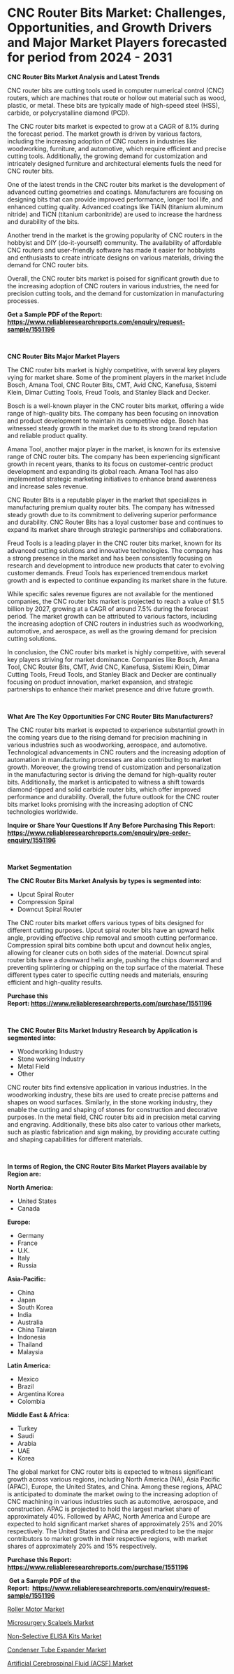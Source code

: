 <p><h1>CNC Router Bits Market: Challenges, Opportunities, and Growth Drivers and Major Market Players forecasted for period from 2024 - 2031</h1></p><p><strong>CNC Router Bits Market Analysis and Latest Trends</strong></p>
<p><p>CNC router bits are cutting tools used in computer numerical control (CNC) routers, which are machines that route or hollow out material such as wood, plastic, or metal. These bits are typically made of high-speed steel (HSS), carbide, or polycrystalline diamond (PCD).</p><p>The CNC router bits market is expected to grow at a CAGR of 8.1% during the forecast period. The market growth is driven by various factors, including the increasing adoption of CNC routers in industries like woodworking, furniture, and automotive, which require efficient and precise cutting tools. Additionally, the growing demand for customization and intricately designed furniture and architectural elements fuels the need for CNC router bits.</p><p>One of the latest trends in the CNC router bits market is the development of advanced cutting geometries and coatings. Manufacturers are focusing on designing bits that can provide improved performance, longer tool life, and enhanced cutting quality. Advanced coatings like TiAlN (titanium aluminum nitride) and TiCN (titanium carbonitride) are used to increase the hardness and durability of the bits.</p><p>Another trend in the market is the growing popularity of CNC routers in the hobbyist and DIY (do-it-yourself) community. The availability of affordable CNC routers and user-friendly software has made it easier for hobbyists and enthusiasts to create intricate designs on various materials, driving the demand for CNC router bits.</p><p>Overall, the CNC router bits market is poised for significant growth due to the increasing adoption of CNC routers in various industries, the need for precision cutting tools, and the demand for customization in manufacturing processes.</p></p>
<p><strong>Get a Sample PDF of the Report:&nbsp; <a href="https://www.reliableresearchreports.com/enquiry/request-sample/1551196">https://www.reliableresearchreports.com/enquiry/request-sample/1551196</a></strong></p>
<p>&nbsp;</p>
<p><strong>CNC Router Bits Major Market Players</strong></p>
<p><p>The CNC router bits market is highly competitive, with several key players vying for market share. Some of the prominent players in the market include Bosch, Amana Tool, CNC Router Bits, CMT, Avid CNC, Kanefusa, Sistemi Klein, Dimar Cutting Tools, Freud Tools, and Stanley Black and Decker.</p><p>Bosch is a well-known player in the CNC router bits market, offering a wide range of high-quality bits. The company has been focusing on innovation and product development to maintain its competitive edge. Bosch has witnessed steady growth in the market due to its strong brand reputation and reliable product quality.</p><p>Amana Tool, another major player in the market, is known for its extensive range of CNC router bits. The company has been experiencing significant growth in recent years, thanks to its focus on customer-centric product development and expanding its global reach. Amana Tool has also implemented strategic marketing initiatives to enhance brand awareness and increase sales revenue.</p><p>CNC Router Bits is a reputable player in the market that specializes in manufacturing premium quality router bits. The company has witnessed steady growth due to its commitment to delivering superior performance and durability. CNC Router Bits has a loyal customer base and continues to expand its market share through strategic partnerships and collaborations.</p><p>Freud Tools is a leading player in the CNC router bits market, known for its advanced cutting solutions and innovative technologies. The company has a strong presence in the market and has been consistently focusing on research and development to introduce new products that cater to evolving customer demands. Freud Tools has experienced tremendous market growth and is expected to continue expanding its market share in the future.</p><p>While specific sales revenue figures are not available for the mentioned companies, the CNC router bits market is projected to reach a value of $1.5 billion by 2027, growing at a CAGR of around 7.5% during the forecast period. The market growth can be attributed to various factors, including the increasing adoption of CNC routers in industries such as woodworking, automotive, and aerospace, as well as the growing demand for precision cutting solutions.</p><p>In conclusion, the CNC router bits market is highly competitive, with several key players striving for market dominance. Companies like Bosch, Amana Tool, CNC Router Bits, CMT, Avid CNC, Kanefusa, Sistemi Klein, Dimar Cutting Tools, Freud Tools, and Stanley Black and Decker are continually focusing on product innovation, market expansion, and strategic partnerships to enhance their market presence and drive future growth.</p></p>
<p>&nbsp;</p>
<p><strong>What Are The Key Opportunities For CNC Router Bits Manufacturers?</strong></p>
<p><p>The CNC router bits market is expected to experience substantial growth in the coming years due to the rising demand for precision machining in various industries such as woodworking, aerospace, and automotive. Technological advancements in CNC routers and the increasing adoption of automation in manufacturing processes are also contributing to market growth. Moreover, the growing trend of customization and personalization in the manufacturing sector is driving the demand for high-quality router bits. Additionally, the market is anticipated to witness a shift towards diamond-tipped and solid carbide router bits, which offer improved performance and durability. Overall, the future outlook for the CNC router bits market looks promising with the increasing adoption of CNC technologies worldwide.</p></p>
<p><strong>Inquire or Share Your Questions If Any Before Purchasing This Report: <a href="https://www.reliableresearchreports.com/enquiry/pre-order-enquiry/1551196">https://www.reliableresearchreports.com/enquiry/pre-order-enquiry/1551196</a></strong></p>
<p>&nbsp;</p>
<p><strong>Market Segmentation</strong></p>
<p><strong>The CNC Router Bits Market Analysis by types is segmented into:</strong></p>
<p><ul><li>Upcut Spiral Router</li><li>Compression Spiral</li><li>Downcut Spiral Router</li></ul></p>
<p><p>The CNC router bits market offers various types of bits designed for different cutting purposes. Upcut spiral router bits have an upward helix angle, providing effective chip removal and smooth cutting performance. Compression spiral bits combine both upcut and downcut helix angles, allowing for cleaner cuts on both sides of the material. Downcut spiral router bits have a downward helix angle, pushing the chips downward and preventing splintering or chipping on the top surface of the material. These different types cater to specific cutting needs and materials, ensuring efficient and high-quality results.</p></p>
<p><strong>Purchase this Report:&nbsp;<a href="https://www.reliableresearchreports.com/purchase/1551196">https://www.reliableresearchreports.com/purchase/1551196</a></strong></p>
<p>&nbsp;</p>
<p><strong>The CNC Router Bits Market Industry Research by Application is segmented into:</strong></p>
<p><ul><li>Woodworking Industry</li><li>Stone working Industry</li><li>Metal Field</li><li>Other</li></ul></p>
<p><p>CNC router bits find extensive application in various industries. In the woodworking industry, these bits are used to create precise patterns and shapes on wood surfaces. Similarly, in the stone working industry, they enable the cutting and shaping of stones for construction and decorative purposes. In the metal field, CNC router bits aid in precision metal carving and engraving. Additionally, these bits also cater to various other markets, such as plastic fabrication and sign making, by providing accurate cutting and shaping capabilities for different materials.</p></p>
<p>&nbsp;</p>
<p><strong>In terms of Region, the CNC Router Bits Market Players available by Region are:</strong></p>
<p>
    <p> <strong> North America: </strong>
        <ul>
            <li>United States</li>
            <li>Canada</li>
        </ul>
        </p> 
    <p> <strong> Europe: </strong>
        <ul>
            <li>Germany</li>
            <li>France</li>
            <li>U.K.</li>
            <li>Italy</li>
            <li>Russia</li>
        </ul>
        </p> 
    <p> <strong> Asia-Pacific: </strong>
        <ul>
            <li>China</li>
            <li>Japan</li>
            <li>South Korea</li>
            <li>India</li>
            <li>Australia</li>
            <li>China Taiwan</li>
            <li>Indonesia</li>
            <li>Thailand</li>
            <li>Malaysia</li>
        </ul>
        </p> 
    <p> <strong> Latin America: </strong>
        <ul>
            <li>Mexico</li>
            <li>Brazil</li>
            <li>Argentina Korea</li>
            <li>Colombia</li>
        </ul>
        </p> 
    <p> <strong> Middle East & Africa: </strong>
        <ul>
            <li>Turkey</li>
            <li>Saudi</li>
            <li>Arabia</li>
            <li>UAE</li>
            <li>Korea</li>
        </ul>
    </p>
    </p>
<p><p>The global market for CNC router bits is expected to witness significant growth across various regions, including North America (NA), Asia Pacific (APAC), Europe, the United States, and China. Among these regions, APAC is anticipated to dominate the market owing to the increasing adoption of CNC machining in various industries such as automotive, aerospace, and construction. APAC is projected to hold the largest market share of approximately 40%. Followed by APAC, North America and Europe are expected to hold significant market shares of approximately 25% and 20% respectively. The United States and China are predicted to be the major contributors to market growth in their respective regions, with market shares of approximately 20% and 15% respectively.</p></p>
<p><strong>Purchase this Report: <a href="https://www.reliableresearchreports.com/purchase/1551196">https://www.reliableresearchreports.com/purchase/1551196</a></strong></p>
<p>&nbsp;<strong>Get a Sample PDF of the Report:&nbsp;&nbsp;<a href="https://www.reliableresearchreports.com/enquiry/request-sample/1551196">https://www.reliableresearchreports.com/enquiry/request-sample/1551196</a></strong></p>
<p><strong></strong></p>
<p><p><a href="https://github.com/rahu1505/Market-Research-Report-List-2/blob/main/roller-motor-market.md">Roller Motor Market</a></p><p><a href="https://medium.com/@sk99912151/microsurgery-scalpels-market-trends-and-market-analysis-forecasted-for-period-2023-2030-a288cf70191a">Microsurgery Scalpels Market</a></p><p><a href="https://medium.com/@sk99912151/non-selective-elisa-kits-market-trends-and-market-analysis-forecasted-for-period-2023-2030-22191a520eea">Non-Selective ELISA Kits Market</a></p><p><a href="https://github.com/rahu1502/Market-Research-Report-List-2/blob/main/condenser-tube-expander-market.md">Condenser Tube Expander Market</a></p><p><a href="https://medium.com/@sk99912151/artificial-cerebrospinal-fluid-acsf-market-research-report-its-history-and-forecast-2023-to-2030-cbc0757513e5">Artificial Cerebrospinal Fluid (ACSF) Market</a></p></p>